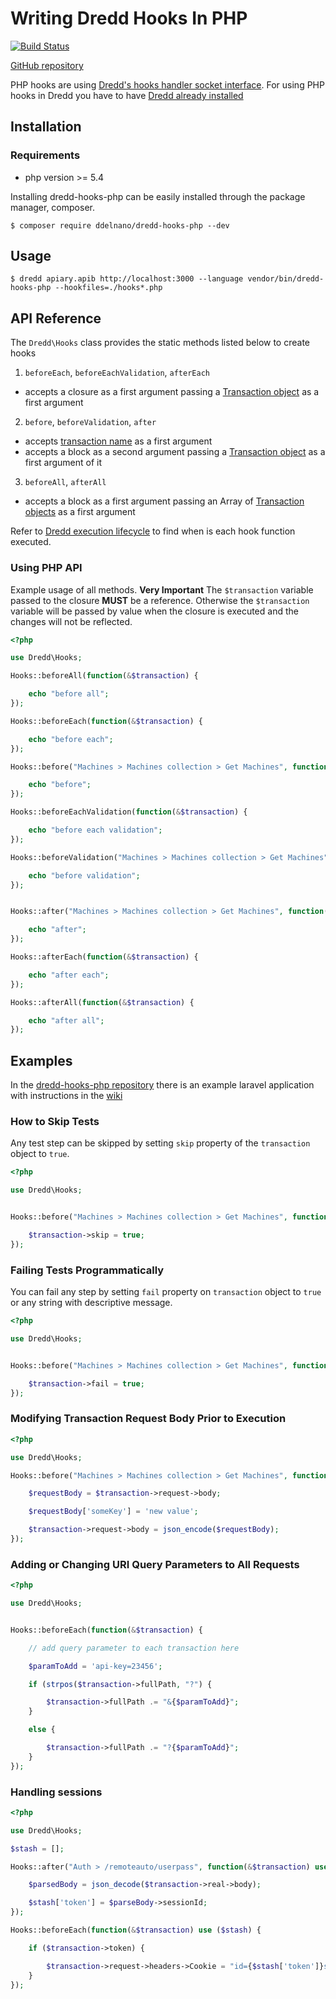 # Writing Dredd Hooks In PHP

[![Build Status](https://travis-ci.org/ddelnano/dredd-hooks-php.svg?branch=master)](https://travis-ci.org/ddelnano/dredd-hooks-php)

[GitHub repository](https://github.com/ddelnano/dredd-hooks-php)

PHP hooks are using [Dredd's hooks handler socket interface](hooks-new-language.md). For using PHP hooks in Dredd you have to have [Dredd already installed](quickstart.md)

## Installation

### Requirements
 - php version >= 5.4

Installing dredd-hooks-php can be easily installed through the package manager, composer.

```
$ composer require ddelnano/dredd-hooks-php --dev
```

## Usage

```
$ dredd apiary.apib http://localhost:3000 --language vendor/bin/dredd-hooks-php --hookfiles=./hooks*.php
```

## API Reference

The `Dredd\Hooks` class provides the static methods listed below to create hooks

1. `beforeEach`, `beforeEachValidation`, `afterEach`
  - accepts a closure as a first argument passing a [Transaction object](hooks.md#transaction-object-structure) as a first argument

2. `before`, `beforeValidation`, `after`
  - accepts [transaction name](hooks.md#getting-transaction-names) as a first argument
  - accepts a block as a second argument passing a [Transaction object](hooks.md#transaction-object-structure) as a first argument of it

3. `beforeAll`, `afterAll`
  - accepts a block as a first argument passing an Array of [Transaction objects](hooks.md#transaction-object-structure) as a first argument


Refer to [Dredd execution lifecycle](how-it-works.md#execution-life-cycle) to find when is each hook function executed.

### Using PHP API

Example usage of all methods.
**Very Important** The `$transaction` variable passed to the closure **MUST** be a reference.
Otherwise the `$transaction` variable will be passed by value when the closure is executed
and the changes will not be reflected.

```php
<?php

use Dredd\Hooks;

Hooks::beforeAll(function(&$transaction) {

    echo "before all";
});

Hooks::beforeEach(function(&$transaction) {

    echo "before each";
});

Hooks::before("Machines > Machines collection > Get Machines", function(&$transaction) {

    echo "before";
});

Hooks::beforeEachValidation(function(&$transaction) {

    echo "before each validation";
});

Hooks::beforeValidation("Machines > Machines collection > Get Machines", function(&$transaction) {

    echo "before validation";
});


Hooks::after("Machines > Machines collection > Get Machines", function(&$transaction) {

    echo "after";
});

Hooks::afterEach(function(&$transaction) {

    echo "after each";
});

Hooks::afterAll(function(&$transaction) {

    echo "after all";
});

```

## Examples

In the [dredd-hooks-php repository](https://github.com/ddelnano/dredd-hooks-php/) there is an example laravel application with instructions in the [wiki](https://github.com/ddelnano/dredd-hooks-php/wiki/Laravel-Example)

### How to Skip Tests

Any test step can be skipped by setting `skip` property of the `transaction` object to `true`.

```php
<?php

use Dredd\Hooks;


Hooks::before("Machines > Machines collection > Get Machines", function(&$transaction) {

    $transaction->skip = true;
});
```

### Failing Tests Programmatically

You can fail any step by setting `fail` property on `transaction` object to `true` or any string with descriptive message.

```php
<?php

use Dredd\Hooks;


Hooks::before("Machines > Machines collection > Get Machines", function(&$transaction) {

    $transaction->fail = true;
});
```

### Modifying Transaction Request Body Prior to Execution

```php
<?php

use Dredd\Hooks;

Hooks::before("Machines > Machines collection > Get Machines", function(&$transaction) {

    $requestBody = $transaction->request->body;

    $requestBody['someKey'] = 'new value';

    $transaction->request->body = json_encode($requestBody);
});
```

### Adding or Changing URI Query Parameters to All Requests

```php
<?php

use Dredd\Hooks;


Hooks::beforeEach(function(&$transaction) {

    // add query parameter to each transaction here

    $paramToAdd = 'api-key=23456';

    if (strpos($transaction->fullPath, "?") {

        $transaction->fullPath .= "&{$paramToAdd}";
    }

    else {

        $transaction->fullPath .= "?{$paramToAdd}";
    }
});
```

### Handling sessions

```php
<?php

use Dredd\Hooks;

$stash = [];

Hooks::after("Auth > /remoteauto/userpass", function(&$transaction) use ($stash) {

    $parsedBody = json_decode($transaction->real->body);

    $stash['token'] = $parseBody->sessionId;
});

Hooks::beforeEach(function(&$transaction) use ($stash) {

    if ($transaction->token) {

        $transaction->request->headers->Cookie = "id={$stash['token']}s";
    }
});
```
